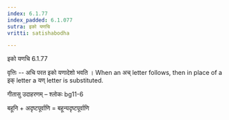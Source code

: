 ```yaml
---
index: 6.1.77
index_padded: 6.1.077
sutra: इको यणचि
vritti: satishabodha

---
```

 इको यणचि 6.1.77 


वृत्तिः -- अचि परत इको यणादेशो भवति । When an अच् letter follows, then in place of a इक् letter a यण् letter is substituted. 


गीतासु उदाहरणम् – श्लोकः bg11-6 


बहूनि + अदृष्टपूर्वाणि = बहून्यदृष्टपूर्वाणि 